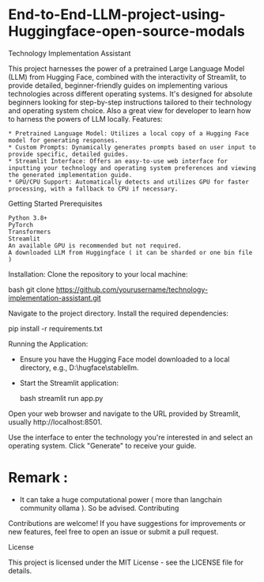 # End-to-End-LLM-project-using-Huggingface-open-source-modals

Technology Implementation Assistant

This project harnesses the power of a pretrained Large Language Model (LLM) from Hugging Face, combined with the interactivity of Streamlit, to provide detailed, beginner-friendly guides on implementing various technologies across different operating systems. It's designed for absolute beginners looking for step-by-step instructions tailored to their technology and operating system choice. Also a great view for developer to learn how to harness the powers of LLM locally.
Features: 

    * Pretrained Language Model: Utilizes a local copy of a Hugging Face model for generating responses.
    * Custom Prompts: Dynamically generates prompts based on user input to provide specific, detailed guides.
    * Streamlit Interface: Offers an easy-to-use web interface for inputting your technology and operating system preferences and viewing the generated implementation guide.
    * GPU/CPU Support: Automatically detects and utilizes GPU for faster processing, with a fallback to CPU if necessary.

Getting Started
Prerequisites

    Python 3.8+
    PyTorch
    Transformers
    Streamlit
    An available GPU is recommended but not required.
    A downloaded LLM from Huggingface ( it can be sharded or one bin file )

Installation:
Clone the repository to your local machine:

   bash
   git clone https://github.com/yourusername/technology-implementation-assistant.git

Navigate to the project directory.
Install the required dependencies:

   pip install -r requirements.txt

Running the Application:

* Ensure you have the Hugging Face model downloaded to a local directory, e.g., D:\hugface\stablellm.

* Start the Streamlit application:

   bash
   streamlit run app.py

Open your web browser and navigate to the URL provided by Streamlit, usually http://localhost:8501.

Use the interface to enter the technology you're interested in and select an operating system. Click "Generate" to receive your guide.


# Remark : 
* It can take a huge computational power ( more than langchain community ollama ). So be advised. 
Contributing

Contributions are welcome! If you have suggestions for improvements or new features, feel free to open an issue or submit a pull request.

License

This project is licensed under the MIT License - see the LICENSE file for details.
